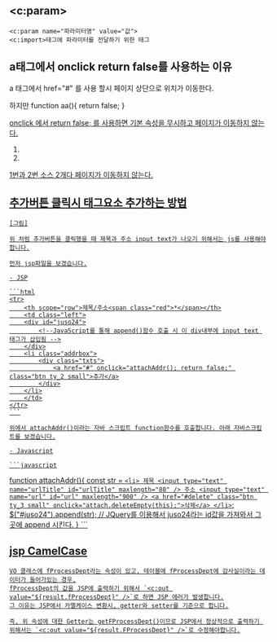 ﻿## <c:param>

    <c:param name="파라미터명" value="값">
    <c:import>태그에 파라미터를 전달하기 위한 태그

## a태그에서 onclick return false를 사용하는 이유 

a 태그에서 href="#" 를 사용 할시 페이지 상단으로 위치가 이동한다.

하지만
function aa(){
   return false;
}
<a href="#" onclick = "aa(); return false;" />

onclick 에서 return false; 를 사용하면 기본 속성을 무시하고 페이지가 이동하지 않는다.

1. <a href="#" onclick = "aa(); return false;" />
2. <a href="#" onclick = "return aa();"  /> 

1번과 2번 소스 2개다 페이지가 이동하지 않는다.

## 추가버튼 클릭시 태그요소 추가하는 방법

    [그림]

    위 처럼 추가버튼을 클릭했을 때 제목과 주소 input text가 나오기 위해서는 js를 사용해야 합니다.

    먼저 jsp파일을 보겠습니다.

    - JSP

    ```html
    <tr>
        <th scope="row">제목/주소<span class="red">*</span></th>
        <td class="left">
        <div id="juso24">
            <!--JavaScript를 통해 append()함수 호출 시 이 div내부에 input text 태그가 삽입됨 -->
        </div>
        <li class="addrbox">
            <div class="txts">
                <a href="#" onclick="attachAddr(); return false;" class="btn ty_2 small">추가</a>
            </div>
        </li>
        </td>
    </tr>
    ```

    위에서 attachAddr()이라는 자바 스크립트 function함수를 호출합니다. 아래 자바스크립트를 보겠습니다.

    - Javascript

    ```javascript
function attachAddr(){
    const str = `<li>
					제목 <input type="text" name="urlTitle" id="urlTitle" maxlength="80" />
                    주소 <input type="text" name="url" id="url" maxlength="900" />
					<a href="#delete" class="btn ty_3 small" onclick="attach.deleteEmpty(this);">삭제</a>
					</li>`;
    $("#juso24").append(str); // JQuery를 이용해서 juso24라는 id값을 가져와서 그곳에 append 시킨다.
}
    ```

## jsp CamelCase

    VO 클래스에 fProcessDept라는 속성이 있고, 테이블에 fProcessDept에 감사실이라는 데이터가 들어가있는 경우,
    fProcessDept의 값을 JSP에 출력하기 위해서 `<c:out value="${result.fProcessDept}" />`로 하면 JSP 에러가 발생합니다.
    그 이유는 JSP에서 카멜케이스 변환시, getter와 setter를 기준으로 합니다.

    즉, 위 속성에 대한 Getter는 getFProcessDept()이므로 JSP에서 정상적으로 출력하기 위해서는 `<c:out value="${result.FProcessDept}" />`로 수정해야합니다.